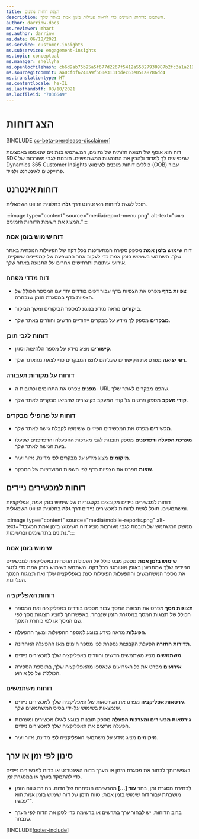 ```yaml
---
title: הצגת דוחות נתונים
description: השתמש בדוחות הזמינים כדי לראות פעילות בזמן אמת באתר שלך.
author: darrinw-docs
ms.reviewer: mhart
ms.author: darrinw
ms.date: 06/18/2021
ms.service: customer-insights
ms.subservice: engagement-insights
ms.topic: conceptual
ms.manager: shellyha
ms.openlocfilehash: cb6d9ab75b95a5f677d2267f5412a55327930987b2fc3a1a21958633a8116bd2
ms.sourcegitcommit: aa0cfbf6240a9f560e3131bdec63e051a8786dd4
ms.translationtype: HT
ms.contentlocale: he-IL
ms.lasthandoff: 08/10/2021
ms.locfileid: "7036649"
---
```

# <a name="view-reports"></a>הצג דוחות

[!INCLUDE [cc-beta-prerelease-disclaimer](includes/cc-beta-prerelease-disclaimer.md)]

דוח הוא אוסף של תצוגה חזותית של נתונים, המשתמש בנתונים שנאספו באמצעות SDK שמסייעים לך למדוד ולהבין את התנהגות המשתמשים. תובנות לגבי מעורבות של Dynamics 365 Customer Insights כוללים דוחות מוכנים לשימוש (OOB) עבור פרוייקטים לאינטרנט ולנייד.  

## <a name="web-reports"></a>דוחות אינטרנט

תוכל לגשת לדוחות האינטרנט דרך **גלה** בחלונית הניווט השמאלית.

:::image type="content" source="media/report-menu.png" alt-text="ניווט המציג את רשימת הדוחות הזמינים.":::

### <a name="real-time-usage-report"></a>דוח שימוש בזמן אמת

דוח **שימוש בזמן אמת** מספק סקירה המתעדכנת בכל דקה של הפעילות הנוכחית באתר שלך. השתמש בשימוש בזמן אמת כדי לעקוב אחר ההשפעה של קמפיינים שיווקיים, אירועי עיתונות ותרחישים אחרים על התנועה באתר שלך.

### <a name="key-metrics-reports"></a>דוח מדדי מפתח

- **צפיות בדף** מפרט את הצפיות בדף עבור דפים בודדים יחד עם המספר הכולל של הצפיות בדף במסגרת הזמן שנבחרה.

- **ביקורים** מראה מידע בנוגע למספר הביקורים ומשך הביקור.

- **מבקרים** מספק לך מידע על מבקרים ייחודיים חדשים וחוזרים באתר שלך.

### <a name="content-reports"></a>דוחות לגבי תוכן

- **קישורים** מציג מידע על מספר הלחיצות וסוגן.

- **דפי יציאה** מפרט את הקישורים שעליהם לחצו המבקרים כדי לצאת מהאתר שלך.

### <a name="traffic-sources-reports"></a>דוחות על מקורות תעבורה

- **מפנים** צפרט את התחומים וכתובות ה- URL שהפנו מבקרים לאתר שלך.

- **קודי מעקב** מספק פרטים על קודי המעקב בקישורים שהביאו מבקרים לאתר שלך.

### <a name="visitor-profiles-reports"></a>דוחות על פרופילי מבקרים

- **מכשירים** מפרט את המכשירים הפיזיים ששימשו לקבלת גישה לאתר שלך.

- **מערכת הפעלה ודפדפנים** מספק תובנות לגבי מערכות ההפעלה והדפדפנים שפעלו בעת הגישה לאתר שלך.

- **מיקומים** מציג מידע על מבקרים לפי מדינה, אזור ועיר.

- **שפות** מפרט את הצפיות בדף לפי השפות המועדפות של המבקר.

## <a name="mobile-reports"></a>דוחות למכשירים ניידים

דוחות למכשירים ניידים מקובצים בקטגוריות של שימוש בזמן אמת, אפליקציות ומשתמשים. תוכל לגשת לדוחות למכשירים ניידים דרך **גלה** בחלונית הניווט השמאלית.   

:::image type="content" source="media/mobile-reports.png" alt-text="ממשק המשתמש של תובנות לגבי מעורבות מציג דוח השימוש בזמן אמת המעבד נתונים בתרשימים וברשימות.":::   

### <a name="real-time-usage"></a>שימוש בזמן אמת

**שימוש בזמן אמת** מספק מבט כולל על הפעילות הנוכחית באפליקציה למכשירים הניידים שלך שמתרענן באופן אוטומטי בכל דקה. השתמש בשימוש בזמן אמת כדי לנטר את מספר המשתמשים וההפעלות הפעילות כעת באפליקציה שלך ואת תצוגות המסך העליונות.

### <a name="app-reports"></a>דוחות האפליקציה

- **תצוגות מסך** מפרט את תצוגות המסך עבור מסכים בודדים באפליקציה ואת המספר הכולל של תצוגות המסך במסגרת הזמן שנבחר. באפשרותך להציג תצוגות מסך לפי שם המסך או לפי כותרת המסך.

- **הפעלות** מראה מידע בנוגע למספר ההפעלות ומשך ההפעלה.

- **תדירות החזרה** הפעלת הקבוצות נספרת לפי מספר הימים מאז ההפעלה האחרונה.

- **משתמשים** מציג משתמשים חדשים וחוזרים באפליקציה שלך למכשירים ניידים.

- **אירועים** מפרט את כל האירועים שנאספו מהאפליקציה שלך, בתוספת הספירה הכוללת של כל אירוע.

### <a name="user-reports"></a>דוחות משתמשים

- **גירסאות אפליקציה** מפרט את הגירסאות של האפליקציה שלך למכשירים ניידים שנמצאות בשימוש על-ידי בסיס המשתמשים שלך.

- **גירסאות מכשירים ומערכות הפעלה** מספק תובנות בנוגע לאילו מכשירים ומערכות הפעלה מריצים את האפליקציה שלך למכשירים ניידים.

- **מיקומים** מציג מידע על משתמשי האפליקציה לפי מדינה, אזור ועיר.

## <a name="filter-by-time-or-value"></a>סינון לפי זמן או ערך

באפשרותך לבחור את מסגרת הזמן או הערך בדוח האינטרנט או בדוח למכשירים ניידים כדי להתמקד בערך או במסגרת זמן. 

- לבחירת מסגרת זמן, בחר **עוד [...]** מהרשימה הנפתחת של הדוח. בחירת טווח הזמן מושבתת עבור דוח שימוש בזמן אמת; טווח הזמן של דוח שימוש בזמן אמת הוא "עכשיו".

- ברוב הדוחות, יש לבחור ערך בתרשים או ברשימה כדי לסנן את הדוח לפי הערך שנבחר.

[!INCLUDE[footer-include](../includes/footer-banner.md)]